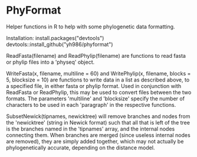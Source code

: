 # PhyFormat
Helper functions in R to help with some phylogenetic data formatting.

Installation:
install.packages("devtools")
devtools::install_github("yh986/phyformat")


ReadFasta(filename) and ReadPhylip(filename) are functions to read fasta or phylip files into a 'physeq' object.


WriteFasta(x, filename, multiline = 60) and WritePhylip(x, filename, blocks = 5, blocksize = 10) are functions to write data in a list as described above, to a specified file, in either fasta or phylip format. Used in conjunction with ReadFasta or ReadPhylip, this may be used to convert files between the two formats. The parameters 'multiline' and 'blocksize' specify the number of characters to be used in each 'paragraph' in the respective functions.


SubsetNewick(tipnames, newicktree) will remove branches and nodes from the 'newicktree' (string in Newick format) such that all that is left of the tree is the branches named in the 'tipnames' array, and the internal nodes connecting them. When branches are merged (since useless internal nodes are removed), they are simply added together, which may not actually be phylogenetically accurate, depending on the distance model.
